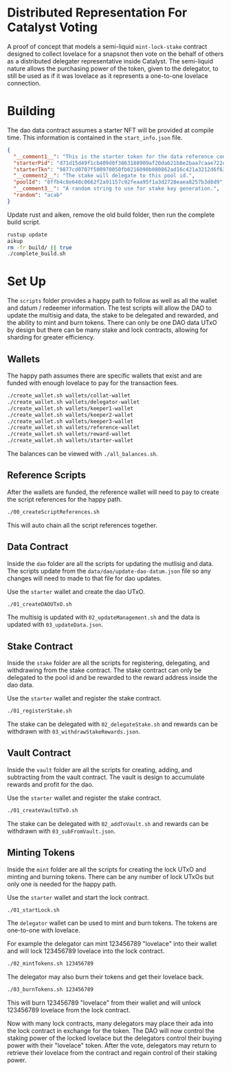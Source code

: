 # Distributed Representation For Catalyst Voting

A proof of concept that models a semi-liquid `mint-lock-stake` contract designed to collect lovelace for a snapsnot then vote on the behalf of others as a distributed delegater representative inside Catalyst. The semi-liquid nature allows the purchasing power of the token, given to the delegator, to still be used as if it was lovelace as it represents a one-to-one lovelace connection.

# Building

The dao data contract assumes a starter NFT will be provided at compile time. This information is contained in the `start_info.json` file.

```json
{
  "__comment1__": "This is the starter token for the data reference contract.",
  "starterPid": "d71d15d49f1cb409d0f3863188909af20da621b8e2baa7caae722d0e",
  "starterTkn": "9877cd0707f500970050fb0216090b080862ad16c421a3212d6f6350602beda6",
  "__comment2__": "The stake will delegate to this pool id.",
  "poolId": "8ffb4c8e648c0662f2a91157c92feaa95f1a3d2728eaea8257b3d8d9",
  "__comment3__": "A random string to use for stake key generation.",
  "random": "acab"
}
```

Update rust and aiken, remove the old build folder, then run the complete build script.

```bash
rustup update
aikup
rm -fr build/ || true
./complete_build.sh
```

# Set Up

The `scripts` folder provides a happy path to follow as well as all the wallet and datum / redeemer information. The test scripts will allow the DAO to update the multisig and data, the stake to be delegated and rewarded, and the ability to mint and burn tokens. There can only be one DAO data UTxO by design but there can be many stake and lock contracts, allowing for sharding for greater efficiency.

## Wallets

The happy path assumes there are specific wallets that exist and are funded with enough lovelace to pay for the transaction fees.

```bash
./create_wallet.sh wallets/collat-wallet
./create_wallet.sh wallets/delegator-wallet
./create_wallet.sh wallets/keeper1-wallet
./create_wallet.sh wallets/keeper2-wallet
./create_wallet.sh wallets/keeper3-wallet
./create_wallet.sh wallets/reference-wallet
./create_wallet.sh wallets/reward-wallet
./create_wallet.sh wallets/starter-wallet
```

The balances can be viewed with `./all_balances.sh`.

## Reference Scripts

After the wallets are funded, the reference wallet will need to pay to create the script references for the happy path.

```bash
./00_createScriptReferences.sh
```

This will auto chain all the script references together.


## Data Contract

Inside the `dao` folder are all the scripts for updating the mutlisig and data. The scripts update from the `data/dao/update-dao-datum.json` file so any changes will need to made to that file for dao updates.

Use the `starter` wallet and create the dao UTxO.

```bash
./01_createDAOUTxO.sh
```

The multisig is updated with `02_updateManagement.sh` and the data is updated with `03_updateData.json`.

## Stake Contract

Inside the `stake` folder are all the scripts for registering, delegating, and withdrawing from the stake contract. The stake contract can only be delegated to the pool id and be rewarded to the reward address inside the dao data.

Use the `starter` wallet and register the stake contract.

```bash
./01_registerStake.sh
```

The stake can be delegated with `02_delegateStake.sh` and rewards can be withdrawn with `03_withdrawStakeRewards.json`.

## Vault Contract

Inside the `vault` folder are all the scripts for creating, adding, and subtracting from the vault contract. The vault is design to accumulate rewards and profit for the dao.

Use the `starter` wallet and register the stake contract.

```bash
./01_createVaultUTxO.sh
```

The stake can be delegated with `02_addToVault.sh` and rewards can be withdrawn with `03_subFromVault.json`.

## Minting Tokens

Inside the `mint` folder are all the scripts for creating the lock UTxO and minting and burning tokens. There can be any number of lock UTxOs but only one is needed for the happy path.

Use the `starter` wallet and start the lock contract.

```bash
./01_startLock.sh
```

The `delegator` wallet can be used to mint and burn tokens. The tokens are one-to-one with lovelace.

For example the delegator can mint 123456789 "lovelace" into their wallet and will lock 123456789 lovelace into the lock contract.

```bash
./02_mintTokens.sh 123456789
```

The delegator may also burn their tokens and get their lovelace back.

```bash
./03_burnTokens.sh 123456789
```

This will burn 123456789 "lovelace" from their wallet and will unlock 123456789 lovelace from the lock contract.

Now with many lock contracts, many delegators may place their ada into the lock contract in exchange for the token. The DAO will now control the staking power of the locked lovelace but the delegators control their buying power with their "lovelace" token. After the vote, delegators may return to retrieve their lovelace from the contract and regain control of their staking power.